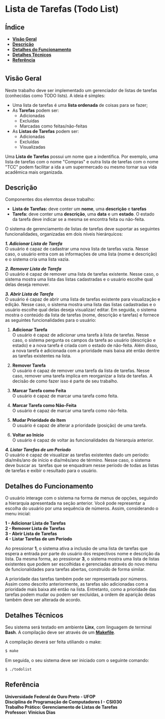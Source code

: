 # Lista de Tarefas (Todo List)

## Índice
- **[Visão Geral](#visão-geral)**
- **[Descrição](#descrição)**
- **[Detalhes do Funcionamento](#detalhes-do-funcionamento)**
- **[Detalhes Técnicos](#detalhes-técnicos)**
- **[Referência](#referência)**
#

## **Visão Geral**

Neste trabalho deve ser implementado um gerenciador de listas de tarefas (conhecidas como TODO lists). A ideia é símples:
  - Uma lista de tarefas é uma **lista ordenada** de coisas para se fazer;
  - As **Tarefas** podem ser:
    - Adicionadas
    - Excluídas
    - Marcadas como feitas/não-feitas
  - As **Listas de Tarefas** podem ser:
    - Adicionadas
    - Excluídas
    - Visualizadas

Uma **Lista de Tarefas** possui um nome que a indentifica. Por exemplo, uma lista de tarefas com o nome "Compras" e outra lista de tarefas com o nome "TCC" podem facilitar a ida a um supermercado ou mesmo tornar sua vida acadêmica mais organizada.

## **Descrição**

Componentes dos elemntos desse trabalho:
  - **Lista de Tarefas:** deve conter um **nome**, uma **descrição** e **tarefas**
  - **Tarefa:** deve conter uma **descrição**, uma **data** e um **estado**. O estado da tarefa deve indicar se a mesma se encontra feita ou não-feita.

O sistema de gerenciamento de listas de tarefas deve suportar as seguintes funcionalidades, organizadas em dois níveis hierárquicos:

***1. Adicionar Lista de Tarefa***<br>
O usuário é capaz de cadastrar uma nova lista de tarefas vazia. Nesse caso, o usuário entra com as informações de uma lista (nome e descrição) e o sistema cria uma lista vazia.

***2. Remover Lista de Tarefa***<br>
O usuário é capaz de remover uma lista de tarefas existente. Nesse caso, o sistema mostra uma lista das listas cadastradas e o usuário escolhe qual delas deseja remover.

***3. Abrir Lista de Tarefa***<br>
O usuário é capaz de abrir uma lista de tarefas existente para visualização e edição. Nesse caso, o sistema mostra uma lista das listas cadastradas e o usuário escolhe qual delas deseja visualizar/ editar. Em seguida, o sistema mostra o conteúdo da lista de tarefas (nome, descrição e tarefas) e fornece as seguintes funcionalidades para o usuário:
  1. **Adicionar Tarefa**<br>
  O usuário é capaz de adicionar uma tarefa à lista de tarefas. Nesse caso, o sistema pergunta os campos da tarefa ao usuário (descrição e estado) e a nova tarefa é criada com o estado de não-feita. Além disso, a nova tarefa é adicionada com a prioridade mais baixa até então dentre as tarefas existentes na lista.

  2. **Remover Tarefa**<br>
  O usuário é capaz de remover uma tarefa da lista de tarefas. Nesse caso, remover uma tarefa implica em reorganizar a lista de tarefas. A decisão de como fazer isso é parte de seu trabalho.
  
  3. **Marcar Tarefa como Feita**<br>
  O usuário é capaz de marcar uma tarefa como feita.

  4. **Marcar Tarefa como Não-Feita**<br>
  O usuário é capaz de marcar uma tarefa como não-feita.
  
  5. **Mudar Prioridade do Item**<br>
  O usuário é capaz de alterar a prioridade (posição) de uma tarefa.

  6. **Voltar ao Início**<br>
  O usuário é capaz de voltar às funcionalidades da hierarquia anterior.

***4. Listar Tarefas de um Período***<br>
O usuário é capaz de visualizar as tarefas existentes dado um período: dia/mês/ano de início e dia/mês/ano de término. Nesse caso, o sistema deve buscar as ​ tarefas que se enquadram nesse período de todas as listas de tarefas​ e exibir o resultado para o usuário.

## **Detalhes do Funcionamento**

O usuário interage com o sistema na forma de menus de opções, seguindo a hierarquia apresentada na seção anterior. Você pode representar a escolha do usuário por uma sequência de números. Assim, considerando o menu inicial:

**1 - Adicionar Lista de Tarefas**<br>
**2 - Remover Lista de Tarefas**<br>
**3 - Abrir Lista de Tarefas**<br>
**4 - Listar Tarefas de um Período**<br>

Ao pressionar **1**, o sistema ativa a inclusão de uma lista de tarefas que espera a entrada por parte do usuário dos respectivos nome e descrição da lista. Da mesma forma, ao pressionar **3**, o sistema mostra uma lista de listas existentes que podem ser escolhidas e gerenciadas através do novo menu de funcionalidades para tarefas abertas, construído de forma similar.<br>

A prioridade das tarefas também pode ser representada por números. Assim como descrito anteriormente, as tarefas são adicionadas com a prioridade mais baixa até então na lista. Entretanto, como a prioridade das tarefas podem mudar ou podem ser excluídas, a ordem de aparição delas também deve ser alterada de acordo.

## **Detalhes Técnicos**

Seu sistema será testado em ambiente **Linx**, com linguagem de terminal **Bash**. A compilação deve ser através de um **[Makefile](​https://www.cs.swarthmore.edu/~newhall/unixhelp/howto_makefiles.html)**.

A compilação deverá ser feita utiliando o make:

```sh
$ make
```

Em seguida, o seu sistema deve ser iniciado com o seguinte comando:

```sh
$ ./todolist
```




## **Referência**

**Universidade Federal de Ouro Preto - UFOP**<br>
**Disciplina de Programação de Computadores I - CSI030**<br>
**Trabalho Prático: Gerenciamento de Listas de Tarefas**<br>
**Professor: Vinicius Dias**
